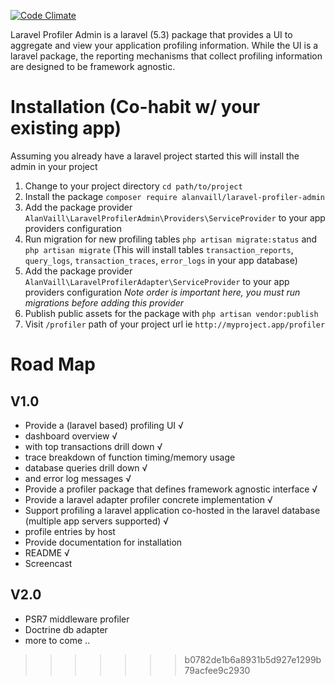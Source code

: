 [![Code Climate](https://codeclimate.com/github/AlanVaill/laravel-profiler-admin/badges/gpa.svg)](https://codeclimate.com/github/AlanVaill/laravel-profiler-admin)

Laravel Profiler Admin is a laravel (5.3) package that provides a UI to aggregate and view your application profiling information. While the UI is a laravel package, the reporting mechanisms that collect profiling information are designed to be framework agnostic.  

# Installation (Co-habit w/ your existing app) 
Assuming you already have a laravel project started this will install the admin in your project

1. Change to your project directory `cd path/to/project`
1. Install the package `composer require alanvaill/laravel-profiler-admin`
1. Add the package provider `AlanVaill\LaravelProfilerAdmin\Providers\ServiceProvider` to your app providers configuration
1. Run migration for new profiling tables `php artisan migrate:status` and `php artisan migrate` (This will install tables `transaction_reports`, `query_logs`, `transaction_traces`, `error_logs` in your app database)
1. Add the package provider `AlanVaill\LaravelProfilerAdapter\ServiceProvider` to your app providers configuration *Note order is important here, you must run migrations before adding this provider*
1. Publish public assets for the package with `php artisan vendor:publish`
1. Visit `/profiler` path of your project url ie `http://myproject.app/profiler`

# Road Map
## V1.0

 * Provide a (laravel based) profiling UI √
  * dashboard overview √
  * with top transactions drill down √
   * trace breakdown of function timing/memory usage
  * database queries drill down √
  * and error log messages √
 * Provide a profiler package that defines framework agnostic interface √
 * Provide a laravel adapter profiler concrete implementation √
 * Support profiling a laravel application co-hosted in the laravel database (multiple app servers supported) √
  * profile entries by host
 * Provide documentation for installation
  * README √
  * Screencast 
 
## V2.0
 * PSR7 middleware profiler
 * Doctrine db adapter
 * more to come ..
>>>>>>> b0782de1b6a8931b5d927e1299b79acfee9c2930
